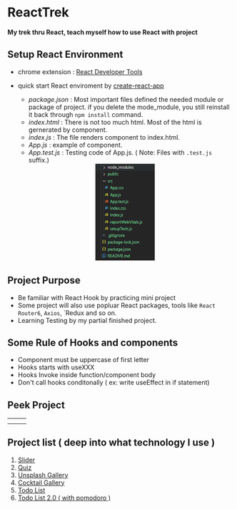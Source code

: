 # ReactTrek
**My trek thru React, teach myself how to use React with project**

## Setup React Environment
- chrome extension : [React Developer Tools](https://chrome.google.com/webstore/detail/react-developer-tools/fmkadmapgofadopljbjfkapdkoienihi)
- quick start React enviroment by [create-react-app](https://github.com/facebook/create-react-app)
  - *package.json* : Most important files defined the needed module or package of project. if you delete the mode_module, you still reinstall it back through `npm install` command.
  - *index.html* : There is not too much html. Most of the html is gernerated by component. 
  - *index.js* : The file renders component to index.html. <br/>
  - *App.js* : example of component. 
  - *App.test.js* : Testing code of App.js. ( Note: Files with `.test.js` suffix.)
  
  <div align="center">
    <img src="./image/create-react-app-init.png" >
  </div>

## Project Purpose
- Be familiar with React Hook by practicing mini project
- Some project will also use popluar React packages, tools like `React Router6`, `Axios`, `Redux and so on.
- Learning Testing by my partial finished project.

## Some Rule of Hooks and components
 + Component must be uppercase of first letter
 + Hooks starts with useXXX
 + Hooks Invoke inside function/component body
 + Don't call hooks conditonally ( ex: write useEffect in if statement) 

## Peek Project 
| | | |
|:-------------------------:|:-------------------------:|:-------------------------:|
|  |  |  |
|  |  |  |

## Project list ( deep into what technology I use )
1. [Slider][1]
2. [Quiz][2]
3. [Unsplash Gallery][3]
4. [Cocktail Gallery][4]
5. [Todo List][5]
6. [Todo List 2.0 ( with pomodoro )][6]

[1]: https://github.com/jasonLuFa/ReactTrek/tree/main/01-slider
[2]: https://github.com/jasonLuFa/ReactTrek/tree/main/02-quiz
[3]: https://github.com/jasonLuFa/ReactTrek/tree/main/03-unsplash-gallery
[4]: https://github.com/jasonLuFa/ReactTrek/tree/main/04-cocktail-gallery
[5]: https://github.com/jasonLuFa/ReactTrek/tree/main/05-todo-list
[6]: https://github.com/jasonLuFa/ReactTrek/tree/main/06-todo-list-with-pomodoro

